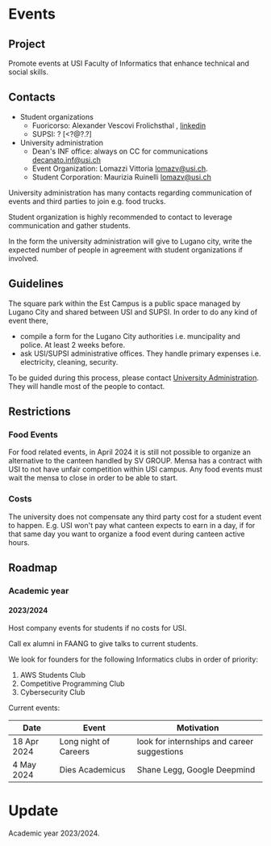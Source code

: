 # Events

## Project

Promote events at USI Faculty of Informatics that enhance technical and social
skills.

## Contacts

- Student organizations
  - Fuoricorso: Alexander Vescovi Frolichsthal [<?@?.?>](#), [linkedin](https://www.linkedin.com/in/alexander-vescovi-frolichsthal/)
  - SUPSI: ? [<?@?.?]
- University administration
  - Dean's INF office: always on CC for communications [<decanato.inf@usi.ch>](<mailto:decanato.inf@usi.ch>)  
  - Event Organization: Lomazzi Vittoria [<lomazv@usi.ch>](mailto:lomazv@usi.ch).
  - Student Corporation: Maurizia Ruinelli [<lomazv@usi.ch>](mailto:lomazv@usi.ch)

University administration has many contacts regarding communication of events and third parties to join e.g. food trucks.

Student organization is highly recommended to contact to leverage communication and gather students.

In the form the university administration will give to Lugano city, 
write the expected number of people in agreement with student organizations if involved. 

## Guidelines

The square park within the Est Campus is a public space managed by Lugano City and shared between USI and SUPSI.
In order to do any kind of event there, 
- compile a form for the Lugano City authorities i.e. muncipality and police. At least 2 weeks before.
- ask USI/SUPSI administrative offices. They handle primary expenses i.e. electricity, cleaning, security.

To be guided during this process, please contact [University Administration](#contacts).
They will handle most of the people to contact.

## Restrictions

### Food Events

For food related events, in April 2024 it is still not possible to organize an alternative to the canteen handled by SV GROUP.
Mensa has a contract with USI to not have unfair competition within USI campus.
Any food events must wait the mensa to close in order to be able to start.

### Costs

The university does not compensate any third party cost for a student event to happen.
E.g. USI won't pay what canteen expects to earn in a day, 
if for that same day you want to organize a food event during canteen active hours.

## Roadmap

### Academic year

#### 2023/2024

Host company events for students if no costs for USI.

Call ex alumni in FAANG to give talks to current students.

We look for founders for the following Informatics clubs in order of priority:
1. AWS Students Club
2. Competitive Programming Club
3. Cybersecurity Club

Current events:

| Date | Event | Motivation |
|------|--------|------------|
| 18 Apr 2024 | Long night of Careers | look for internships and career suggestions |
| 4 May 2024 | Dies Academicus | Shane Legg, Google Deepmind |




# Update

Academic year 2023/2024.

